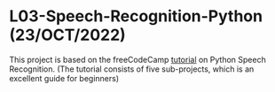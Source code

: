 # L03-Speech-Recognition-Python (23/OCT/2022)

This project is based on the freeCodeCamp [tutorial](https://www.youtube.com/watch?v=mYUyaKmvu6Y) on Python Speech Recognition. (The tutorial consists of five sub-projects, which is an excellent guide for beginners)


